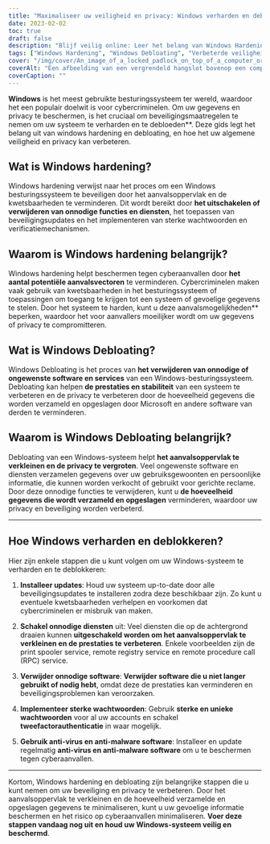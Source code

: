 ```yaml
---
title: "Maximaliseer uw veiligheid en privacy: Windows verharden en deblokkeren"
date: 2023-02-02
toc: true
draft: false
description: "Blijf veilig online: Leer het belang van Windows Hardening en Debloating voor betere beveiliging en privacy..."
tags: ["Windows Hardening", "Windows Debloating", "Verbeterde veiligheid", "Privacy", "Cyberaanvallen", "Beveiliging van het besturingssysteem", "Windows Besturingssysteem", "Privacy van gegevens", "Cyber crimineel", "Aanvalsoppervlak", "Kwetsbaarheden", "Beveiligingsupdates", "Authenticatiemechanismen", "Ongewenste software", "Prestatieverbetering", "Gegevensverzameling", "Authenticatie met twee factoren", "Anti-Virus Software", "Anti-Malware Software", "Gevoelige informatie", "Uitgebreide gids"]
cover: "/img/cover/An_image_of_a_locked_padlock_on_top_of_a_computer_or_laptop.png"
coverAlt: "Een afbeelding van een vergrendeld hangslot bovenop een computer of laptopscherm, als symbool voor de beveiligingsmaatregelen die kunnen worden genomen door middel van Windows hardening en debloating."
coverCaption: ""
---
```


**Windows** is het meest gebruikte besturingssysteem ter wereld, waardoor het een populair doelwit is voor cybercriminelen. Om uw gegevens en privacy te beschermen, is het cruciaal om beveiligingsmaatregelen te nemen om uw systeem te verharden en te debloeden**. Deze gids legt het belang uit van windows hardening en debloating, en hoe het uw algemene veiligheid en privacy kan verbeteren.

## Wat is Windows hardening?
Windows hardening verwijst naar het proces om een Windows besturingssysteem te beveiligen door het aanvalsoppervlak en de kwetsbaarheden te verminderen. Dit wordt bereikt door **het uitschakelen of verwijderen van onnodige functies en diensten**, het toepassen van beveiligingsupdates en het implementeren van sterke wachtwoorden en verificatiemechanismen.

## Waarom is Windows hardening belangrijk?
Windows hardening helpt beschermen tegen cyberaanvallen door **het aantal potentiële aanvalsvectoren** te verminderen. Cybercriminelen maken vaak gebruik van kwetsbaarheden in het besturingssysteem of toepassingen om toegang te krijgen tot een systeem of gevoelige gegevens te stelen. Door het systeem te harden, kunt u deze aanvalsmogelijkheden** beperken, waardoor het voor aanvallers moeilijker wordt om uw gegevens of privacy te compromitteren.

## Wat is Windows Debloating?
Windows Debloating is het proces van **het verwijderen van onnodige of ongewenste software en services** van een Windows-besturingssysteem. Debloating kan helpen **de prestaties en stabiliteit** van een systeem te verbeteren en de privacy te verbeteren door de hoeveelheid gegevens die worden verzameld en opgeslagen door Microsoft en andere software van derden te verminderen.

## Waarom is Windows Debloating belangrijk?
Debloating van een Windows-systeem helpt **het aanvalsoppervlak te verkleinen en de privacy te vergroten**. Veel ongewenste software en diensten verzamelen gegevens over uw gebruiksgewoonten en persoonlijke informatie, die kunnen worden verkocht of gebruikt voor gerichte reclame. Door deze onnodige functies te verwijderen, kunt u **de hoeveelheid gegevens die wordt verzameld en opgeslagen** verminderen, waardoor uw privacy en beveiliging worden verbeterd.

______

## Hoe Windows verharden en deblokkeren?
Hier zijn enkele stappen die u kunt volgen om uw Windows-systeem te verharden en te deblokkeren:

1. **Installeer updates**: Houd uw systeem up-to-date door alle beveiligingsupdates te installeren zodra deze beschikbaar zijn. Zo kunt u eventuele kwetsbaarheden verhelpen en voorkomen dat cybercriminelen er misbruik van maken.

2. **Schakel onnodige diensten** uit: Veel diensten die op de achtergrond draaien kunnen **uitgeschakeld worden om het aanvalsoppervlak te verkleinen en de prestaties te verbeteren**. Enkele voorbeelden zijn de print spooler service, remote registry service en remote procedure call (RPC) service.

3. **Verwijder onnodige software**: **Verwijder software die u niet langer gebruikt of nodig hebt**, omdat deze de prestaties kan verminderen en beveiligingsproblemen kan veroorzaken.

4. **Implementeer sterke wachtwoorden**: Gebruik **sterke en unieke wachtwoorden** voor al uw accounts en schakel **tweefactorauthenticatie** in waar mogelijk.

5. **Gebruik anti-virus en anti-malware software**: Installeer en update regelmatig **anti-virus en anti-malware software** om u te beschermen tegen cyberaanvallen.

______

Kortom, Windows hardening en debloating zijn belangrijke stappen die u kunt nemen om uw beveiliging en privacy te verbeteren. Door het aanvalsoppervlak te verkleinen en de hoeveelheid verzamelde en opgeslagen gegevens te minimaliseren, kunt u uw gevoelige informatie beschermen en het risico op cyberaanvallen minimaliseren. **Voer deze stappen vandaag nog uit en houd uw Windows-systeem veilig en beschermd**.

